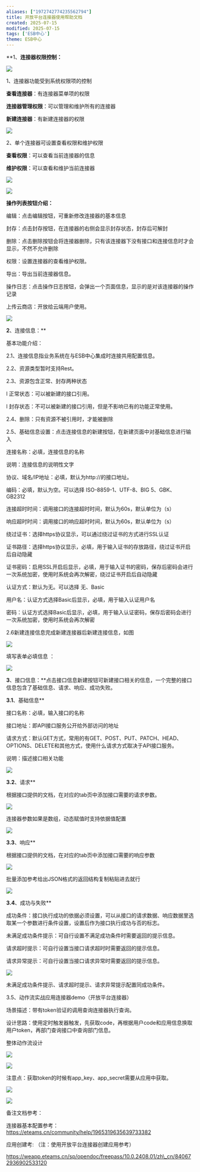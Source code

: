 ```yaml
---
aliases: ["1972742774235562794"]
title: 开放平台连接器使用帮助文档
created: 2025-07-15
modified: 2025-07-15
tags: ['ESB中心']
theme: ESB中心
---
```


**1、**连接器权限控制：**

![](29cf18745147fd7946b46addc57cffe7.jpg)

1、连接器功能受到系统权限项的控制

**查看连接器**：有连接器菜单项的权限

**连接器管理权限**：可以管理和维护所有的连接器

**新建连接器**：有新建连接器的权限

![](10dd898eec7dbd240171dbdc6b56f90d.jpg)

2、单个连接器可设置查看权限和维护权限

**查看权限**：可以查看当前连接器的信息

**维护权限**：可以查看和维护当前连接器

![](29452fb3fbfc3c66d00a150f0ac4a067.jpg)

![](7f76ed07378080bc28ea215c5984620d.jpg)

**操作列表按钮介绍：**

编辑：点击编辑按钮，可重新修改连接器的基本信息

封存：点击封存按钮，在连接器的右侧会显示封存状态，封存后可解封

删除：点击删除按钮会将连接器删除，只有该连接器下没有接口和连接信息时才会显示，不然不允许删除

权限：设置连接器的查看维护权限。

导出：导出当前连接器信息。

操作日志：点击操作日志按钮，会弹出一个页面信息，显示的是对该连接器的操作记录

上传云商店：开放给云端用户使用。

![](415d28df041ec74c83e64c5c3e6d1879.jpg)

**2**、连接信息：**

基本功能介绍：

2.1、连接信息指业务系统在与ESB中心集成时连接共用配置信息。

2.2、资源类型暂时支持Rest。

2.3、资源包含正常、封存两种状态

l 正常状态：可以被新建的接口引用。

l 封存状态：不可以被新建的接口引用，但是不影响已有的功能正常使用。

2.4、删除：只有资源不被引用时，才能被删除

2.5、基础信息设置：点击连接信息的新建按钮，在新建页面中对基础信息进行输入

连接名称：必填，连接信息的名称

说明：连接信息的说明性文字

协议、域名/IP地址：必填，默认为http://的接口地址。

编码：必填，默认为空。可以选择 ISO-8859-1、UTF-8、BIG 5、GBK、GB2312

连接超时时间：调用接口的连接超时时间，默认为60s，默认单位为（s）

响应超时时间：调用接口的响应超时时间，默认为60s，默认单位为（s）

绕过证书：选择https协议显示，可以通过绕过证书的方式进行SSL认证

证书路径：选择https协议显示，必填，用于输入证书的存放路径，绕过证书开启后自动隐藏

证书密码：启用SSL开启后显示，必填，用于输入证书的密码，保存后密码会进行一次系统加密，使用时系统会再次解密，绕过证书开启后自动隐藏

认证方式：默认为无。可以选择 无、Basic

用户名：认证方式选择Basic后显示，必填，用于输入认证用户名

密码：认证方式选择Basic后显示，必填，用于输入认证密码，保存后密码会进行一次系统加密，使用时系统会再次解密

2.6新建连接信息完成新建连接器后新建连接信息，如图

![](74ea81c116edf93f7626d74992f380d9.jpg)

填写表单必填信息 ：

![](7bbd23dc99a455751c4130d51f34a6c9.jpg)

**3**、接口信息：**点击接口信息新建按钮可新建接口相关的信息，一个完整的接口信息包含了基础信息、请求、响应、成功失败。

**3.1**、基础信息**

接口名称：必填，输入接口的名称

接口地址：即API接口服务公开给外部访问的地址

请求方式：默认GET方式，常用的有GET、POST、PUT、PATCH、HEAD、OPTIONS、DELETE和其他方式，使用什么请求方式取决于API接口服务。

说明：描述接口相关功能

![](4812c595127b44cf72cec6253eda52d1.jpg)

**3.2**、请求**

根据接口提供的文档，在对应的tab页中添加接口需要的请求参数。

![](67bf572028a11c87808b5d1ae510f70c.jpg)

连接器参数如果是数组，动态赋值时支持依据值配置

![](a84270990daa08e27dec2eae85244dbf.jpg)

**3.3**、响应**

根据接口提供的文档，在对应的tab页中添加接口需要的响应参数

![](c7ba1332260eddcf8131288e617b8f87.jpg)

批量添加参考给出JSON格式的返回结构复制粘贴进去就行

![](23bba1c676b54a0ae43c2bb9b90a4fc1.jpg)

**3.4**、成功与失败**

成功条件：接口执行成功的依据必须设置，可以从接口的请求数据、响应数据里选取某一个参数进行条件设置，设置后作为接口执行成功与否的标志。

未满足成功条件提示：可自行设置不满足成功条件时需要返回的提示信息。

请求超时提示：可自行设置当接口请求超时时需要返回的提示信息。

请求异常提示：可自行设置当接口请求异常时需要返回的提示信息。

![](6f9bd7b43bc96ee29e5efdb560bcb5e3.jpg)

未满足成功条件提示、请求超时提示、请求异常提示配置同成功条件。

3.5、动作流实战应用连接器demo（开放平台连接器）

场景描述：带有token验证的调用查询连接器执行查询。

设计思路：使用定时触发器触发，先获取code，再根据用户code和应用信息换取用户token，再部门查询接口中查询部门信息。

整体动作流设计

![](94105d9046b7426f6b1644fac004761e.jpg)

![](95fee7315c13514ee7d666eb0f574731.jpg)

注意点：获取token的时候有app\_key、app\_secret需要从应用中获取。

![](7a4ae2322907f3698862bb4b74176c28.jpg)

![](0a89c2d799c12b474e5246fffb5679df.jpg)

备注文档参考：

连接器基本配置参考：https://eteams.cn/community/help/1965319635639733382

应用创建考: （注：使用开放平台连接器创建应用参考）

https://weapp.eteams.cn/sp/opendoc/freepass/10.0.2408.01/zh\_cn/840672936902533120
